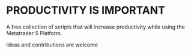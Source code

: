 # PRODUCTIVITY IS IMPORTANT

A free collection of scripts that will increase productivity while using the Metatrader 5 Platform.

Ideas and contributions are welcome
